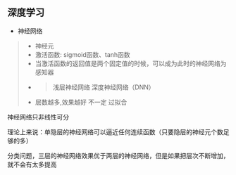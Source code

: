 深度学习
------

+ 神经网络
>+ 神经元
>+ 激活函数: sigmoid函数、tanh函数
>+ 当激活函数的返回值是两个固定值的时候，可以成为此时的神经网络为感知器
>+ >浅层神经网络 
深度神经网络（DNN）
>+ 层数越多,效果越好 不一定 过拟合


神经网络只非线性可分


理论上来说：单隐层的神经网络可以逼近任何连续函数（只要隐层的神经元个数足够的多）

分类问题，三层的神经网络效果优于两层的神经网络，但是如果把层次不断增加，就不会有太多提高

